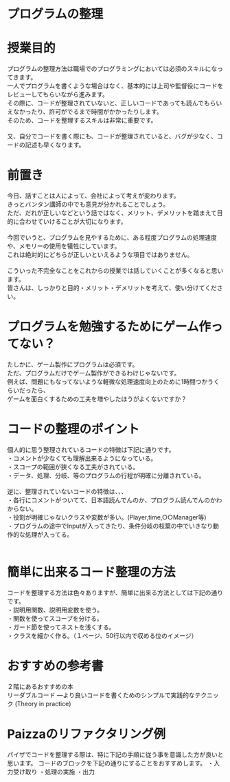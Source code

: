 # プログラムの整理

# 授業目的

プログラムの整理方法は職場でのプログラミングにおいては必須のスキルになってきます。<br>
一人でプログラムを書くような場合はなく、基本的には上司や監督役にコードをレビューしてもらいながら進みます。<br>
その際に、コードが整理されていないと、正しいコードであっても読んでもらいえなかったり、許可がでるまで時間がかかったりします。<br>
そのため、コードを整理するスキルは非常に重要です。<br>
<br>
又、自分でコードを書く際にも、コードが整理されていると、バグが少なく、コードの記述も早くなります。<br>

# 前置き

今日、話すことは人によって、会社によって考えが変わります。<br>
きっとバンタン講師の中でも意見が分かれることでしょう。<br>
ただ、だれが正しいなどという話ではなく、メリット、デメリットを踏まえて目的に合わせていけることが大切になります。<br>
<br>
今回でいうと、プログラムを見やするために、ある程度プログラムの処理速度や、メモリーの使用を犠牲にしています。<br>
これは絶対的にどちらが正しいといえるような項目ではありません。<br>
<br>
こういった不完全なことをこれからの授業では話していくことが多くなると思います。<br>
皆さんは、しっかりと目的・メリット・デメリットを考えて、使い分けてください。<br>

# プログラムを勉強するためにゲーム作ってない？

たしかに、ゲーム製作にプログラムは必須です。<br>
ただ、プログラムだけでゲーム製作ができるわけじゃないです。<br>
例えば、問題にもなってないような軽微な処理速度向上のために1時間つかうくらいだったら、<br>
ゲームを面白くするための工夫を増やしたほうがよくないですか？<br>

# コードの整理のポイント

個人的に思う整理されているコードの特徴は下記に通りです。<br>
・コメントが少なくても理解出来るようになっている。<br>
・スコープの範囲が狭くなる工夫がされている。<br>
・データ、処理、分岐、等のプログラムの行程が明確に分離されている。<br>
<br>
逆に、整理されていないコードの特徴は、、、<br>
・各行にコメントがついてて、日本語読んでんのか、プログラム読んでんのかわからない。<br>
・役割が明確じゃないクラスや変数が多い。(Player,time,○○Manager等)<br>
・プログラムの途中でInputが入ってきたり、条件分岐の枝葉の中でいきなり動作的な処理が入ってる。<br>
<br>

# 簡単に出来るコード整理の方法
コードを整理する方法は色々ありますが、簡単に出来る方法としては下記の通りです。<br>
・説明用関数、説明用変数を使う。<br>
・関数を使ってスコープを分ける。<br>
・ガード節を使ってネストを浅くする。<br>
・クラスを細かく作る。（１ページ、50行以内で収める位のイメージ）<br>

# おすすめの参考書
２階にあるおすすめの本<br>
リーダブルコード ―より良いコードを書くためのシンプルで実践的なテクニック (Theory in practice) 

# Paizzaのリファクタリング例
パイザでコードを整理する際は、特に下記の手順に従う事を意識した方が良いと思います。
コードのブロックを下記の通りにすることをおすすめします。
・入力受け取り
・処理の実施
・出力